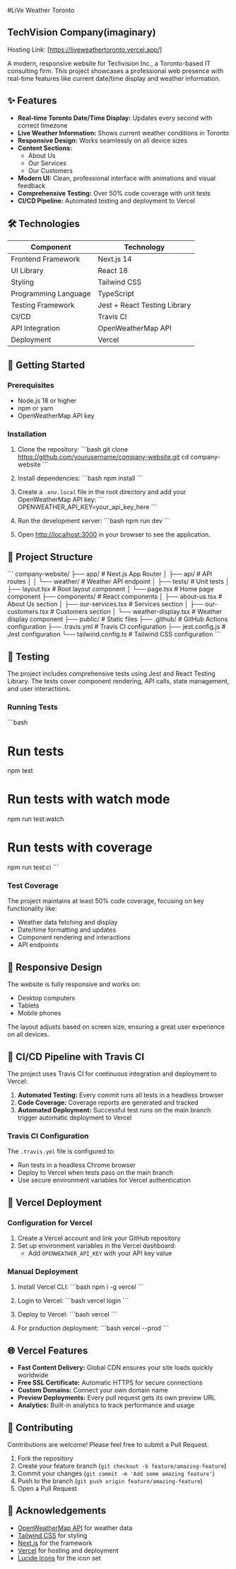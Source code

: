 
#LiVe Weather Toronto
## TechVision Company(imaginary)


Hosting Link: [https://liveweathertoronto.vercel.app/]


A modern, responsive website for Techvision Inc., a Toronto-based IT consulting firm. This project showcases a professional web presence with real-time features like current date/time display and weather information.

## ✨ Features

- **Real-time Toronto Date/Time Display:** Updates every second with correct timezone
- **Live Weather Information:** Shows current weather conditions in Toronto
- **Responsive Design:** Works seamlessly on all device sizes
- **Content Sections:**
  - About Us
  - Our Services
  - Our Customers
- **Modern UI:** Clean, professional interface with animations and visual feedback
- **Comprehensive Testing:** Over 50% code coverage with unit tests
- **CI/CD Pipeline:** Automated testing and deployment to Vercel

## 🛠️ Technologies

| Component | Technology |
|-----------|------------|
| Frontend Framework | Next.js 14 |
| UI Library | React 18 |
| Styling | Tailwind CSS |
| Programming Language | TypeScript |
| Testing Framework | Jest + React Testing Library |
| CI/CD | Travis CI |
| API Integration | OpenWeatherMap API |
| Deployment | Vercel |

## 🚀 Getting Started

### Prerequisites

- Node.js 18 or higher
- npm or yarn
- OpenWeatherMap API key

### Installation

1. Clone the repository:
   \`\`\`bash
   git clone https://github.com/yourusername/company-website.git
   cd company-website
   \`\`\`

2. Install dependencies:
   \`\`\`bash
   npm install
   \`\`\`

3. Create a `.env.local` file in the root directory and add your OpenWeatherMap API key:
   \`\`\`
   OPENWEATHER_API_KEY=your_api_key_here
   \`\`\`

4. Run the development server:
   \`\`\`bash
   npm run dev
   \`\`\`

5. Open [http://localhost:3000](http://localhost:3000) in your browser to see the application.

## 📂 Project Structure

\`\`\`
company-website/
├── app/                  # Next.js App Router
│   ├── api/              # API routes
│   │   └── weather/      # Weather API endpoint
│   ├── tests/            # Unit tests
│   ├── layout.tsx        # Root layout component
│   └── page.tsx          # Home page component
├── components/           # React components
│   ├── about-us.tsx      # About Us section
│   ├── our-services.tsx  # Services section
│   ├── our-customers.tsx # Customers section
│   └── weather-display.tsx # Weather display component
├── public/               # Static files
├── .github/              # GitHub Actions configuration
├── .travis.yml           # Travis CI configuration
├── jest.config.js        # Jest configuration
└── tailwind.config.ts    # Tailwind CSS configuration
\`\`\`

## 🧪 Testing

The project includes comprehensive tests using Jest and React Testing Library. The tests cover component rendering, API calls, state management, and user interactions.

### Running Tests

\`\`\`bash
# Run tests
npm test

# Run tests with watch mode
npm run test:watch

# Run tests with coverage
npm run test:ci
\`\`\`

### Test Coverage

The project maintains at least 50% code coverage, focusing on key functionality like:
- Weather data fetching and display
- Date/time formatting and updates
- Component rendering and interactions
- API endpoints

## 📱 Responsive Design

The website is fully responsive and works on:
- Desktop computers
- Tablets
- Mobile phones

The layout adjusts based on screen size, ensuring a great user experience on all devices.

## 🔄 CI/CD Pipeline with Travis CI

The project uses Travis CI for continuous integration and deployment to Vercel:

1. **Automated Testing:** Every commit runs all tests in a headless browser
2. **Code Coverage:** Coverage reports are generated and tracked
3. **Automated Deployment:** Successful test runs on the main branch trigger automatic deployment to Vercel

### Travis CI Configuration

The `.travis.yml` file is configured to:
- Run tests in a headless Chrome browser
- Deploy to Vercel when tests pass on the main branch
- Use secure environment variables for Vercel authentication

## 🚀 Vercel Deployment

### Configuration for Vercel

1. Create a Vercel account and link your GitHub repository
2. Set up environment variables in the Vercel dashboard:
   - Add `OPENWEATHER_API_KEY` with your API key value

### Manual Deployment

1. Install Vercel CLI:
   \`\`\`bash
   npm i -g vercel
   \`\`\`

2. Login to Vercel:
   \`\`\`bash
   vercel login
   \`\`\`

3. Deploy to Vercel:
   \`\`\`bash
   vercel
   \`\`\`

4. For production deployment:
   \`\`\`bash
   vercel --prod
   \`\`\`

## 🌐 Vercel Features

- **Fast Content Delivery:** Global CDN ensures your site loads quickly worldwide
- **Free SSL Certificate:** Automatic HTTPS for secure connections
- **Custom Domains:** Connect your own domain name
- **Preview Deployments:** Every pull request gets its own preview URL
- **Analytics:** Built-in analytics to track performance and usage

## 🤝 Contributing

Contributions are welcome! Please feel free to submit a Pull Request.

1. Fork the repository
2. Create your feature branch (`git checkout -b feature/amazing-feature`)
3. Commit your changes (`git commit -m 'Add some amazing feature'`)
4. Push to the branch (`git push origin feature/amazing-feature`)
5. Open a Pull Request

## 🙏 Acknowledgements

- [OpenWeatherMap API](https://openweathermap.org/) for weather data
- [Tailwind CSS](https://tailwindcss.com/) for styling
- [Next.js](https://nextjs.org/) for the framework
- [Vercel](https://vercel.com/) for hosting and deployment
- [Lucide Icons](https://lucide.dev/) for the icon set
